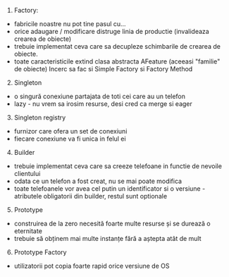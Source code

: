 1. Factory:
 - fabricile noastre nu pot tine pasul cu...
 - orice adaugare / modificare distruge linia de productie (invalideaza crearea de obiecte)
 - trebuie implementat ceva care sa decupleze schimbarile de crearea de obiecte.
 - toate caracteristicile extind clasa abstracta AFeature (aceeasi "familie" de obiecte)
Incerc sa fac si Simple Factory si Factory Method

2. Singleton
 - o singură conexiune partajata de toti cei care au un telefon
 - lazy - nu vrem sa irosim resurse, desi cred ca merge si eager

3. Singleton registry
 - furnizor care ofera un set de conexiuni
 - fiecare conexiune va fi unica in felul ei

4. Builder
 - trebuie implementat ceva care sa creeze telefoane in functie de nevoile clientului
 - odata ce un telefon a fost creat, nu se mai poate modifica
 - toate telefoanele vor avea cel putin un identificator si o versiune - atributele obligatorii din builder, restul sunt optionale

5. Prototype
 - construirea de la zero necesită foarte multe resurse și se durează o eternitate
 - trebuie să obținem mai multe instanțe fără a aștepta atât de mult

6. Prototype Factory
 - utilizatorii pot copia foarte rapid orice versiune de OS